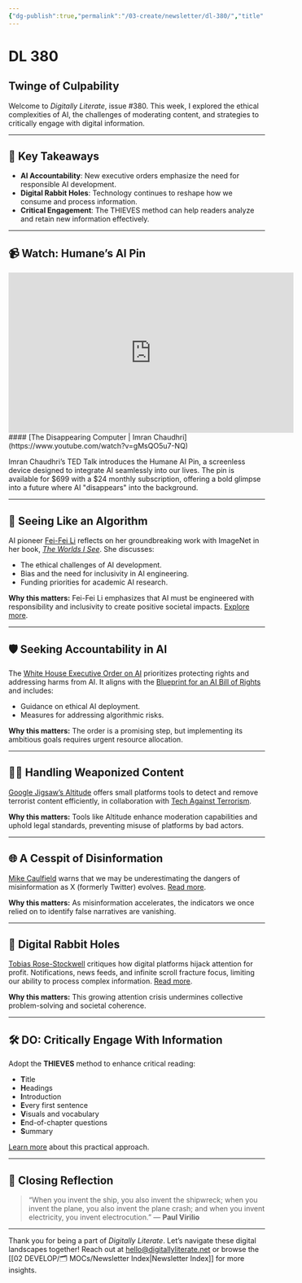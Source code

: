 ```yaml
---
{"dg-publish":true,"permalink":"/03-create/newsletter/dl-380/","title":"Twinge of Culpability","tags":["ai-ethics","content-moderation","disinformation","digital-literacy"]}
---
```



# DL 380

## Twinge of Culpability

Welcome to _Digitally Literate_, issue #380. This week, I explored the ethical complexities of AI, the challenges of moderating content, and strategies to critically engage with digital information.

---

## 🔖 Key Takeaways
- **AI Accountability**: New executive orders emphasize the need for responsible AI development.
- **Digital Rabbit Holes**: Technology continues to reshape how we consume and process information.
- **Critical Engagement**: The THIEVES method can help readers analyze and retain new information effectively.

---

## 📹 Watch: Humane’s AI Pin

<iframe width="560" height="315" src="https://www.youtube.com/embed/gMsQO5u7-NQ?si=6jioJc8Pt-Pd_KGq" title="YouTube video player" frameborder="0" allow="accelerometer; autoplay; clipboard-write; encrypted-media; gyroscope; picture-in-picture; web-share" allowfullscreen></iframe>
#### [The Disappearing Computer | Imran Chaudhri](https://www.youtube.com/watch?v=gMsQO5u7-NQ)

Imran Chaudhri’s TED Talk introduces the Humane AI Pin, a screenless device designed to integrate AI seamlessly into our lives. The pin is available for $699 with a $24 monthly subscription, offering a bold glimpse into a future where AI "disappears" into the background.

---

## 🧠 Seeing Like an Algorithm

AI pioneer [Fei-Fei Li](https://en.wikipedia.org/wiki/Fei-Fei_Li) reflects on her groundbreaking work with ImageNet in her book, [_The Worlds I See_](https://www.amazon.com/Worlds-See-Curiosity-Exploration-Discovery-ebook/dp/B0BPQSLVL6). She discusses:
- The ethical challenges of AI development.
- Bias and the need for inclusivity in AI engineering.
- Funding priorities for academic AI research.

**Why this matters:** Fei-Fei Li emphasizes that AI must be engineered with responsibility and inclusivity to create positive societal impacts. [Explore more](https://archive.ph/K1kkH).

---

## 🛡️ Seeking Accountability in AI

The [White House Executive Order on AI](https://datasociety.us7.list-manage.com/track/click?u=00b33d1beca407762446037f0&id=3a3ed20dd9&e=7f021e3135) prioritizes protecting rights and addressing harms from AI. It aligns with the [Blueprint for an AI Bill of Rights](https://datasociety.us7.list-manage.com/track/click?u=00b33d1beca407762446037f0&id=a1fba3dab5&e=7f021e3135) and includes:
- Guidance on ethical AI deployment.
- Measures for addressing algorithmic risks.

**Why this matters:** The order is a promising step, but implementing its ambitious goals requires urgent resource allocation.

---

## 🕵️‍♀️ Handling Weaponized Content

[Google Jigsaw’s Altitude](https://altitude.withgoogle.com/) offers small platforms tools to detect and remove terrorist content efficiently, in collaboration with [Tech Against Terrorism](https://techagainstterrorism.org/home).

**Why this matters:** Tools like Altitude enhance moderation capabilities and uphold legal standards, preventing misuse of platforms by bad actors.

---

## 🌐 A Cesspit of Disinformation

[Mike Caulfield](https://hapgood.us/) warns that we may be underestimating the dangers of misinformation as X (formerly Twitter) evolves. [Read more](https://www.nature.com/articles/d41586-023-03483-8).

**Why this matters:** As misinformation accelerates, the indicators we once relied on to identify false narratives are vanishing.

---

## 🐇 Digital Rabbit Holes

[Tobias Rose-Stockwell](https://tobias.cc/) critiques how digital platforms hijack attention for profit. Notifications, news feeds, and infinite scroll fracture focus, limiting our ability to process complex information. [Read more](https://lithub.com/reconstructing-our-attention-in-the-era-of-infinite-digital-rabbit-holes).

**Why this matters:** This growing attention crisis undermines collective problem-solving and societal coherence.

---

## 🛠️ DO: Critically Engage With Information

Adopt the **THIEVES** method to enhance critical reading:
- **T**itle
- **H**eadings
- **I**ntroduction
- **E**very first sentence
- **V**isuals and vocabulary
- **E**nd-of-chapter questions
- **S**ummary

[Learn more](https://lifehacker.com/use-the-thieves-technique-to-remember-what-you-read-1850834800) about this practical approach.

---

## 🌟 Closing Reflection

> “When you invent the ship, you also invent the shipwreck; when you invent the plane, you also invent the plane crash; and when you invent electricity, you invent electrocution.” — **Paul Virilio**

---

Thank you for being a part of _Digitally Literate_. Let’s navigate these digital landscapes together! Reach out at hello@digitallyliterate.net or browse the [[02 DEVELOP/🗂️ MOCs/Newsletter Index\|Newsletter Index]] for more insights.

